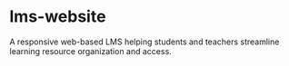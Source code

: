 # lms-website
A responsive web-based LMS helping students and teachers streamline learning resource organization and access.
